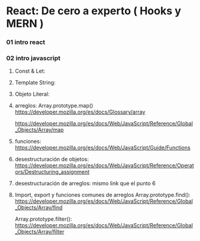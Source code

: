 # React: De cero a experto ( Hooks y MERN )

### 01 intro react

### 02 intro javascript

1. Const & Let:

2. Template String:

3. Objeto Literal:

4. arreglos: Array.prototype.map()
   https://developer.mozilla.org/es/docs/Glossary/array

   https://developer.mozilla.org/es/docs/Web/JavaScript/Reference/Global_Objects/Array/map

5. funciones:
   https://developer.mozilla.org/es/docs/Web/JavaScript/Guide/Functions

6. desestructuración de objetos:
   https://developer.mozilla.org/es/docs/Web/JavaScript/Reference/Operators/Destructuring_assignment
7. desestructuración de arreglos:
   mismo link que el punto 6

8. Import, export y funciones comunes de arreglos
   Array.prototype.find():
   https://developer.mozilla.org/es/docs/Web/JavaScript/Reference/Global_Objects/Array/find

   Array.prototype.filter():
   https://developer.mozilla.org/es/docs/Web/JavaScript/Reference/Global_Objects/Array/filter
